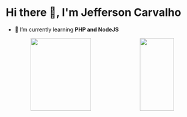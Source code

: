 <h1> Hi there 👋, I'm Jefferson Carvalho </h1>

- 🌱 I’m currently learning **PHP and NodeJS**

<div align="center">
  <img width="56%" height="190em" src="https://github-readme-stats.vercel.app/api?username=myjefferson&show_icons=true&hide=contribs&theme=merko">
  <img width="42%" height="190em" src="https://github-readme-stats.vercel.app/api/top-langs/?username=myjefferson&layout=compact&theme=merko">
</div>

<!--
**myjefferson/myjefferson** is a ✨ _special_ ✨ repository because its `README.md` (this file) appears on your GitHub profile.

Here are some ideas to get you started:

- 🔭 I’m currently working on ...

- 👯 I’m looking to collaborate on ...
- 🤔 I’m looking for help with ...
- 💬 Ask me about ...
- 📫 How to reach me: ...
- 😄 Pronouns: ...
- ⚡ Fun fact: ...
-->
